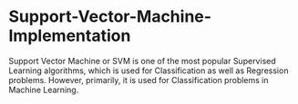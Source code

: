 # Support-Vector-Machine-Implementation
Support Vector Machine or SVM is one of the most popular Supervised Learning algorithms, which is used for Classification as well as Regression problems. However, primarily, it is used for Classification problems in Machine Learning.
